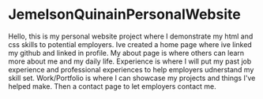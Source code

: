 # JemelsonQuinainPersonalWebsite

Hello, this is my personal website project where I demonstrate my html and css skills to potential employers. Ive created a home page where ive linked my github and linked in profile. My about page is where others can learn more about me and my daily life. Experience is where I will put my past job experience and professional experiences to help employers udnerstand my skill set. Work/Portfolio is where I can showcase my projects and things I've helped make. Then a contact page to let employers contact me.